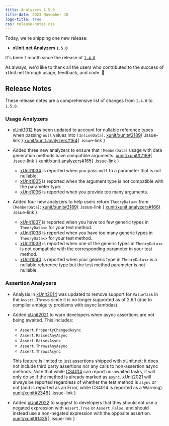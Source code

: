 ```yaml
---
title: Analyzers 1.5.0
title-date: 2023 November 10
logo-title: true
css: release-notes.css
---
```


Today, we're shipping one new release:

* **xUnit.net Analyzers `1.5.0`**

It's been 1 month since the release of [`1.4.0`](1.4.0).

As always, we'd like to thank all the users who contributed to the success of xUnit.net through usage, feedback, and code. 🎉

## Release Notes

These release notes are a comprehensive list of changes from `1.4.0` to `1.5.0`.

### Usage Analyzers

* [xUnit1012](/xunit.analyzers/rules/xUnit1012) has been updated to account for nullable reference types when passing `null` values into `[InlineData]`. [xunit/xunit#2189](https://github.com/xunit/xunit/issues/2189){ .issue-link } [xunit/xunit.analyzers#164](https://github.com/xunit/xunit.analyzers/pull/164){ .issue-link }

* Added three new analyzers to ensure that `[MemberData]` usage with data generation methods have compatible arguments: [xunit/xunit#2189](https://github.com/xunit/xunit/issues/2189){ .issue-link } [xunit/xunit.analyzers#165](https://github.com/xunit/xunit.analyzers/pull/165){ .issue-link }

  * [xUnit1034](/xunit.analyzers/rules/xUnit1034) is reported when you pass `null`     to a parameter that is not nullable.
  * [xUnit1035](/xunit.analyzers/rules/xUnit1035) is reported when the argument type is not     compatible with the parameter type.
  * [xUnit1036](/xunit.analyzers/rules/xUnit1036) is reported when you provide too many arguments.

* Added four new analyzers to help users return `TheoryData<>` from `[MemberData]`: [xunit/xunit#2189](https://github.com/xunit/xunit/issues/2189){ .issue-link } [xunit/xunit.analyzers#166](https://github.com/xunit/xunit.analyzers/pull/166){ .issue-link }

  * [xUnit1037](/xunit.analyzers/rules/xUnit1037) is reported when you have too few generic types     in `TheoryData<>` for your test method.
  * [xUnit1038](/xunit.analyzers/rules/xUnit1038) is reported when you have too many generic types     in `TheoryData<>` for your test method.
  * [xUnit1039](/xunit.analyzers/rules/xUnit1039) is reported when one of the generic types in     `TheoryData<>` is not compatible with the corresponding parameter in your test method.
  * [xUnit1040](/xunit.analyzers/rules/xUnit1040) is reported when your generic type in     `TheoryData<>` is a nullable reference type but the test method parameter is not nullable.

### Assertion Analyzers

* Analysis in [xUnit2014](/xunit.analyzers/rules/xUnit2014) was updated to remove support for `ValueTask` in the `Assert.Throws` since it is no longer supported as of 2.6.1 (due to compiler ambiguity problems with async lambdas).

* Added [xUnit2021](/xunit.analyzers/rules/xUnit2021) to warn developers when async assertions are not being awaited. This includes:

  * `Assert.PropertyChangedAsync`
  * `Assert.RaisesAnyAsync`
  * `Assert.RaisesAsync`
  * `Assert.ThrowsAnyAsync`
  * `Assert.ThrowsAsync`

  This feature is limited to just assertions shipped with xUnit.net; it does not include third party assertions nor any calls to non-assertion async methods. Note that while [CS4014](https://learn.microsoft.com/dotnet/csharp/language-reference/compiler-messages/cs4014) can report un-awaited tasks, it will only do so if the method is already marked as `async`. xUnit2021 will always be reported regardless of whether the test method is `async` or not (and is reported as an Error, while CS4014 is reported as a Warning). [xunit/xunit#2346](https://github.com/xunit/xunit/issues/2346){ .issue-link }

* Added [xUnit2022](/xunit.analyzers/rules/xUnit2022) to suggest to developers that they should not use a negated expression with `Assert.True` or `Assert.False`, and should instead use a non-negated expression with the opposite assertion. [xunit/xunit#1435](https://github.com/xunit/xunit/issues/1435){ .issue-link }


